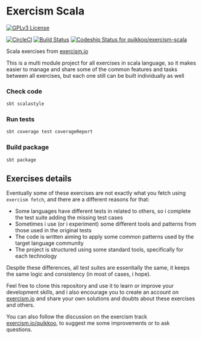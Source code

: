 Exercism Scala
==============

[![GPLv3 License](http://img.shields.io/badge/license-GPLv3-blue.svg)](https://www.gnu.org/copyleft/gpl.html)

[![CircleCI](https://circleci.com/gh/quikkoo/exercism-scala.svg?style=svg)](https://circleci.com/gh/quikkoo/exercism-scala)
[![Build Status](https://snap-ci.com/quikkoo/exercism-scala/branch/master/build_image)](https://snap-ci.com/quikkoo/exercism-scala/branch/master)
[![Codeship Status for quikkoo/exercism-scala](https://app.codeship.com/projects/83f1ed10-631f-0134-f5db-22dce1a7050d/status?branch=master)](https://app.codeship.com/projects/175274)

Scala exercises from [exercism.io](http://exercism.io/)

This is a multi module project for all exercises in scala language,
so it makes easier to  manage and share some of the common features and tasks 
between all exercises,
but each one still can be built individually as well

### Check code

```sh
sbt scalastyle
```

### Run tests

```sh
sbt coverage test coverageReport
```

### Build package

```sh
sbt package
```


Exercises details
-----------------

Eventually some of these exercises are not exactly what you fetch using 
`exercism fetch`, and there are a different reasons for that:

- Some languages have different tests in related to others, 
  so i complete the test suite adding the missing test cases
- Sometimes i use (or i experiment) some different tools and patterns from those 
  used in the original tests
- The code is written aiming to apply some common patterns used by the target 
  language community
- The project is structured using some standard tools, 
  specifically for each technology

Despite these differences, all test suites are essentially the same, it keeps 
the same logic and consistency (in most of cases, i hope).

Feel free to clone this repository and use it to learn or improve your 
development skills, and i also encourage you to create an account on 
[exercism.io](http://exercism.io/)
and share your own solutions and doubts about these exercises and others.

You can also follow the discussion on the exercism track 
[exercism.io/quikkoo](http://exercism.io/quikkoo), 
to suggest me some improvements or to ask questions.
